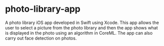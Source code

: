 # photo-library-app
A photo library iOS app developed in Swift using Xcode. This app allows the user to select a picture from the photo library and then the app shows what is displayed in the photo using an algorithm in CoreML. The app can also carry out face detection on photos.
